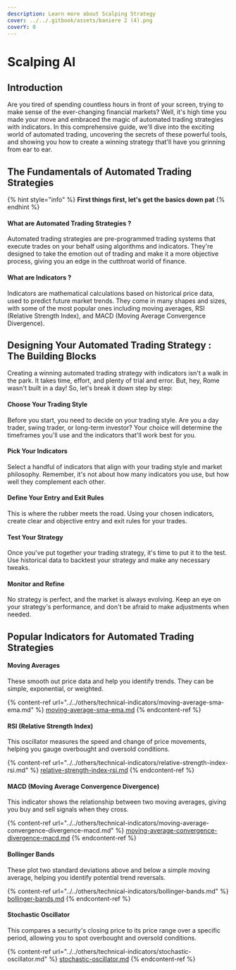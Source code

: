 ```yaml
---
description: Learn more about Scalping Strategy
cover: ../../.gitbook/assets/baniere 2 (4).png
coverY: 0
---
```


# Scalping AI

## Introduction

Are you tired of spending countless hours in front of your screen, trying to make sense of the ever-changing financial markets? Well, it's high time you made your move and embraced the magic of automated trading strategies with indicators. In this comprehensive guide, we'll dive into the exciting world of automated trading, uncovering the secrets of these powerful tools, and showing you how to create a winning strategy that'll have you grinning from ear to ear.

## The Fundamentals of Automated Trading Strategies

{% hint style="info" %}
**First things first, let's get the basics down pat**&#x20;
{% endhint %}

#### **What are Automated Trading Strategies ?**

Automated trading strategies are pre-programmed trading systems that execute trades on your behalf using algorithms and indicators. They're designed to take the emotion out of trading and make it a more objective process, giving you an edge in the cutthroat world of finance.

#### **What are Indicators ?**

Indicators are mathematical calculations based on historical price data, used to predict future market trends. They come in many shapes and sizes, with some of the most popular ones including moving averages, RSI (Relative Strength Index), and MACD (Moving Average Convergence Divergence).

## Designing Your Automated Trading Strategy : The Building Blocks

Creating a winning automated trading strategy with indicators isn't a walk in the park. It takes time, effort, and plenty of trial and error. But, hey, Rome wasn't built in a day! So, let's break it down step by step:

#### **Choose Your Trading Style**&#x20;

Before you start, you need to decide on your trading style. Are you a day trader, swing trader, or long-term investor? Your choice will determine the timeframes you'll use and the indicators that'll work best for you.

#### **Pick Your Indicators**&#x20;

Select a handful of indicators that align with your trading style and market philosophy. Remember, it's not about how many indicators you use, but how well they complement each other.

#### **Define Your Entry and Exit Rules**&#x20;

This is where the rubber meets the road. Using your chosen indicators, create clear and objective entry and exit rules for your trades.

#### **Test Your Strategy**&#x20;

Once you've put together your trading strategy, it's time to put it to the test. Use historical data to backtest your strategy and make any necessary tweaks.

#### **Monitor and Refine**&#x20;

No strategy is perfect, and the market is always evolving. Keep an eye on your strategy's performance, and don't be afraid to make adjustments when needed.

## Popular Indicators for Automated Trading Strategies

#### **Moving Averages**&#x20;

These smooth out price data and help you identify trends. They can be simple, exponential, or weighted.

{% content-ref url="../../others/technical-indicators/moving-average-sma-ema.md" %}
[moving-average-sma-ema.md](../../others/technical-indicators/moving-average-sma-ema.md)
{% endcontent-ref %}

#### **RSI (Relative Strength Index)**&#x20;

This oscillator measures the speed and change of price movements, helping you gauge overbought and oversold conditions.

{% content-ref url="../../others/technical-indicators/relative-strength-index-rsi.md" %}
[relative-strength-index-rsi.md](../../others/technical-indicators/relative-strength-index-rsi.md)
{% endcontent-ref %}

#### **MACD (Moving Average Convergence Divergence)**&#x20;

This indicator shows the relationship between two moving averages, giving you buy and sell signals when they cross.

{% content-ref url="../../others/technical-indicators/moving-average-convergence-divergence-macd.md" %}
[moving-average-convergence-divergence-macd.md](../../others/technical-indicators/moving-average-convergence-divergence-macd.md)
{% endcontent-ref %}

#### **Bollinger Bands**&#x20;

These plot two standard deviations above and below a simple moving average, helping you identify potential trend reversals.

{% content-ref url="../../others/technical-indicators/bollinger-bands.md" %}
[bollinger-bands.md](../../others/technical-indicators/bollinger-bands.md)
{% endcontent-ref %}

#### **Stochastic Oscillator**&#x20;

This compares a security's closing price to its price range over a specific period, allowing you to spot overbought and oversold conditions.

{% content-ref url="../../others/technical-indicators/stochastic-oscillator.md" %}
[stochastic-oscillator.md](../../others/technical-indicators/stochastic-oscillator.md)
{% endcontent-ref %}
